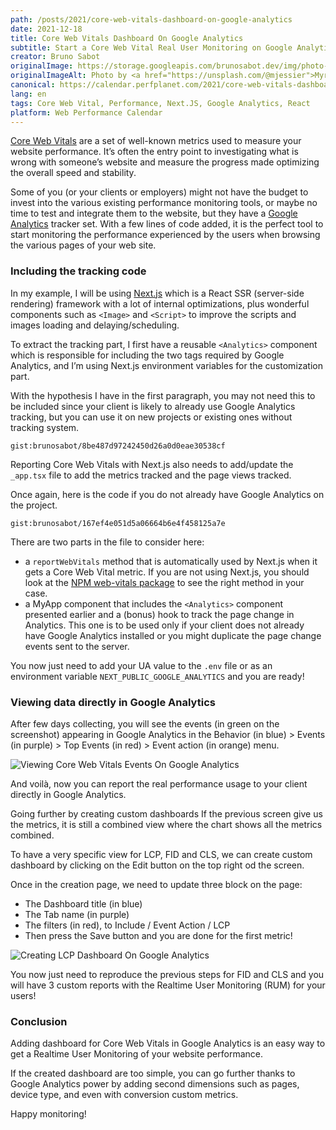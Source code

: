 ```yaml
---
path: /posts/2021/core-web-vitals-dashboard-on-google-analytics
date: 2021-12-18
title: Core Web Vitals Dashboard On Google Analytics
subtitle: Start a Core Web Vital Real User Monitoring on Google Analytics
creator: Bruno Sabot
originalImage: https://storage.googleapis.com/brunosabot.dev/img/photo-1599658880436-c61792e70672.jpeg
originalImageAlt: Photo by <a href="https://unsplash.com/@mjessier">Myriam Jessier</a> on <a href="https://unsplash.com">Unsplash</a>.
canonical: https://calendar.perfplanet.com/2021/core-web-vitals-dashboard-on-google-analytics/
lang: en
tags: Core Web Vital, Performance, Next.JS, Google Analytics, React
platform: Web Performance Calendar
---
```


[Core Web Vitals](https://web.dev/vitals/) are a set of well-known metrics used to measure your website performance. It’s often the entry point to investigating what is wrong with someone’s website and measure the progress made optimizing the overall speed and stability.

Some of you (or your clients or employers) might not have the budget to invest into the various existing performance monitoring tools, or maybe no time to test and integrate them to the website, but they have a [Google Analytics](https://analytics.google.com/analytics/web/) tracker set. With a few lines of code added, it is the perfect tool to start monitoring the performance experienced by the users when browsing the various pages of your web site.

### Including the tracking code

In my example, I will be using [Next.js](https://nextjs.org/) which is a React SSR (server-side rendering) framework with a lot of internal optimizations, plus wonderful components such as `<Image>` and `<Script>` to improve the scripts and images loading and delaying/scheduling.

To extract the tracking part, I first have a reusable `<Analytics>` component which is responsible for including the two tags required by Google Analytics, and I’m using Next.js environment variables for the customization part.

With the hypothesis I have in the first paragraph, you may not need this to be included since your client is likely to already use Google Analytics tracking, but you can use it on new projects or existing ones without tracking system.

`gist:brunosabot/8be487d97242450d26a0d0eae30538cf`

Reporting Core Web Vitals with Next.js also needs to add/update the `_app.tsx` file to add the metrics tracked and the page views tracked.

Once again, here is the code if you do not already have Google Analytics on the project.

`gist:brunosabot/167ef4e051d5a06664b6e4f458125a7e`

There are two parts in the file to consider here:

- a `reportWebVitals` method that is automatically used by Next.js when it gets a Core Web Vital metric. If you are not using Next.js, you should look at the [NPM web-vitals package](https://www.npmjs.com/package/web-vitals) to see the right method in your case.
- a MyApp component that includes the `<Analytics>` component presented earlier and a (bonus) hook to track the page change in Analytics. This one is to be used only if your client does not already have Google Analytics installed or you might duplicate the page change events sent to the server.

You now just need to add your UA value to the `.env` file or as an environment variable `NEXT_PUBLIC_GOOGLE_ANALYTICS` and you are ready!

### Viewing data directly in Google Analytics

After few days collecting, you will see the events (in green on the screenshot) appearing in Google Analytics in the Behavior (in blue) > Events (in purple) > Top Events (in red) > Event action (in orange) menu.

![Viewing Core Web Vitals Events On Google Analytics](https://calendar.perfplanet.com/images/2021/bruno/view-events-on-analytics.png)

And voilà, now you can report the real performance usage to your client directly in Google Analytics.

Going further by creating custom dashboards
If the previous screen give us the metrics, it is still a combined view where the chart shows all the metrics combined.

To have a very specific view for LCP, FID and CLS, we can create custom dashboard by clicking on the Edit button on the top right od the screen.

Once in the creation page, we need to update three block on the page:

- The Dashboard title (in blue)
- The Tab name (in purple)
- The filters (in red), to Include / Event Action / LCP
- Then press the Save button and you are done for the first metric!

![Creating LCP Dashboard On Google Analytics](https://calendar.perfplanet.com/images/2021/bruno/creating-lcp-dashboard-on-analytics.png)

You now just need to reproduce the previous steps for FID and CLS and you will have 3 custom reports with the Realtime User Monitoring (RUM) for your users!

### Conclusion

Adding dashboard for Core Web Vitals in Google Analytics is an easy way to get a Realtime User Monitoring of your website performance.

If the created dashboard are too simple, you can go further thanks to Google Analytics power by adding second dimensions such as pages, device type, and even with conversion custom metrics.

Happy monitoring!
